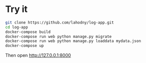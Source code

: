 # Try it

```bash
git clone https://github.com/lahodny/log-app.git
cd log-app
docker-compose build
docker-compose run web python manage.py migrate
docker-compose run web python manage.py loaddata mydata.json
docker-compose up
```
Then open http://127.0.0.1:8000